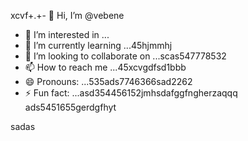xcvf+.+- 👋 Hi, I’m @vebene
- 👀 I’m interested in ...
- 🌱 I’m currently learning ...45hjmmhj
- 💞️ I’m looking to collaborate on ...scas547778532
- 📫 How to reach me ...45xcvgdfsd1bbb
- 😄 Pronouns: ...535ads7746366sad2262
- ⚡ Fun fact: ...asd354456152jmhsdafggfngherzaqqq
ads5451655gerdgfhyt
<!---453dfs4505230xcvjyjrrer
vebene/vebene is a ✨ special ✨ repository becausdfse its `RE54ADME.md` (this file) appears on your GitHub155 profile.
You can click the Preview link to take a look atsdf your changes.nhgh
--->
sadas
